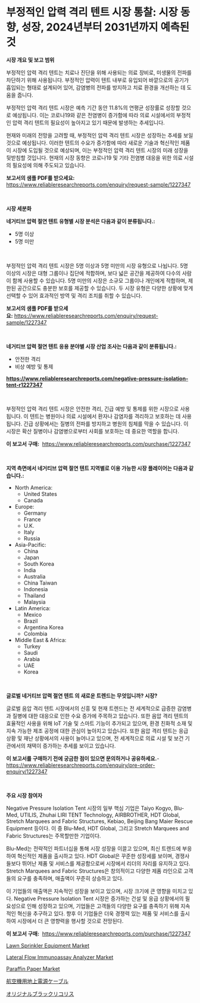 <p><h1>부정적인 압력 격리 텐트 시장 통찰: 시장 동향, 성장, 2024년부터 2031년까지 예측된 것</h1></p><p><strong>시장 개요 및 보고 범위</strong></p>
<p><p>부정적인 압력 격리 텐트는 치료나 진단을 위해 사용되는 의료 장비로, 미생물의 전파를 차단하기 위해 사용됩니다. 부정적인 압력이 텐트 내부로 유입되어 바깥으로의 공기가 흡입되는 형태로 설계되어 있어, 감염병의 전파를 방지하고 치료 환경을 개선하는 데 도움을 줍니다. </p><p>부정적인 압력 격리 텐트 시장은 예측 기간 동안 11.8%의 연평균 성장률로 성장할 것으로 예상됩니다. 이는 코로나19와 같은 전염병이 증가함에 따라 의료 시설에서의 부정적인 압력 격리 텐트의 필요성이 높아지고 있기 때문에 발생하는 추세입니다.</p><p>현재와 미래의 전망을 고려할 때, 부정적인 압력 격리 텐트 시장은 성장하는 추세를 보일 것으로 예상됩니다. 이러한 텐트의 수요가 증가함에 따라 새로운 기술과 혁신적인 제품이 시장에 도입될 것으로 예상되며, 이는 부정적인 압력 격리 텐트 시장의 미래 성장을 뒷받침할 것입니다. 현재의 시장 동향은 코로나19 및 기타 전염병 대응을 위한 의료 시설의 필요성에 의해 주도되고 있습니다.</p></p>
<p><strong>보고서의 샘플 PDF를 받으세요:</strong> <a href="https://www.reliableresearchreports.com/enquiry/request-sample/1227347">https://www.reliableresearchreports.com/enquiry/request-sample/1227347</a></p>
<p>&nbsp;</p>
<p><strong>시장 세분화</strong></p>
<p><strong>네거티브 압력 절연 텐트 유형별 시장 분석은 다음과 같이 분류됩니다.:</strong></p>
<p><ul><li>5명 이상</li><li>5명 미만</li></ul></p>
<p>&nbsp;</p>
<p><p>부정적인 압력 격리 텐트 시장은 5명 이상과 5명 미만의 시장 유형으로 나뉩니다. 5명 이상의 시장은 대형 그룹이나 집단에 적합하며, 보다 넓은 공간을 제공하여 다수의 사람이 함께 사용할 수 있습니다. 5명 미만의 시장은 소규모 그룹이나 개인에게 적합하며, 제한된 공간으로도 충분한 보호를 제공할 수 있습니다. 두 시장 유형은 다양한 상황에 맞게 선택할 수 있어 효과적인 방역 및 격리 조치를 취할 수 있습니다.</p></p>
<p><strong>보고서의 샘플 PDF를 받으세요:</strong>&nbsp;<a href="https://www.reliableresearchreports.com/enquiry/request-sample/1227347">https://www.reliableresearchreports.com/enquiry/request-sample/1227347</a></p>
<p>&nbsp;</p>
<p><strong> 네거티브 압력 절연 텐트 응용 분야별 시장 산업 조사는 다음과 같이 분류됩니다.:</strong></p>
<p><ul><li>안전한 격리</li><li>비상 예방 및 통제</li></ul></p>
<p><strong><a href="https://www.reliableresearchreports.com/negative-pressure-isolation-tent-r1227347">https://www.reliableresearchreports.com/negative-pressure-isolation-tent-r1227347</a></strong></p>
<p>&nbsp;</p>
<p><p>부정적인 압력 격리 텐트 시장은 안전한 격리, 긴급 예방 및 통제를 위한 시장으로 사용됩니다. 이 텐트는 병원이나 의료 시설에서 환자나 감염자를 격리하고 보호하는 데 사용됩니다. 긴급 상황에서는 질병의 전파를 방지하고 병원의 침체를 막을 수 있습니다. 이 시장은 확산 질병이나 감염병으로부터 사회를 보호하는 데 중요한 역할을 합니다.</p></p>
<p><strong>이 보고서 구매:</strong>&nbsp; <a href="https://www.reliableresearchreports.com/purchase/1227347">https://www.reliableresearchreports.com/purchase/1227347</a></p>
<p>&nbsp;</p>
<p><strong>지역 측면에서 네거티브 압력 절연 텐트 지역별로 이용 가능한 시장 플레이어는 다음과 같습니다.:</strong></p>
<p><ul>
    <li>
        North America:
        <ul>
            <li>United States</li>
            <li>Canada</li>
        </ul>
    </li>
    <li>
        Europe:
        <ul>
            <li>Germany</li>
            <li>France</li>
            <li>U.K.</li>
            <li>Italy</li>
            <li>Russia</li>
        </ul>
    </li>
    <li>
        Asia-Pacific:
        <ul>
            <li>China</li>
            <li>Japan</li>
            <li>South Korea</li>
            <li>India</li>
            <li>Australia</li>
            <li>China Taiwan</li>
            <li>Indonesia</li>
            <li>Thailand</li>
            <li>Malaysia</li>
        </ul>
    </li>
    <li>
        Latin America:
        <ul>
            <li>Mexico</li>
            <li>Brazil</li>
            <li>Argentina Korea</li>
            <li>Colombia</li>
        </ul>
    </li>
    <li>
        Middle East & Africa:
        <ul>
            <li>Turkey</li>
            <li>Saudi</li>
            <li>Arabia</li>
            <li>UAE</li>
            <li>Korea</li>
        </ul>
    </li>
    </ul></p>
<p>&nbsp;</p>
<p><strong>글로벌 네거티브 압력 절연 텐트 의 새로운 트렌드는 무엇입니까? 시장?</strong></p>
<p><p>글로벌 음압 격리 텐트 시장에서의 신흥 및 현재 트렌드는 전 세계적으로 급증한 감염병과 질병에 대한 대응으로 인한 수요 증가에 주목하고 있습니다. 또한 음압 격리 텐트의 효율적인 사용을 위해 IoT 기술 및 스마트 기능이 추가되고 있으며, 환경 친화적 소재 및 지속 가능한 제조 공정에 대한 관심이 높아지고 있습니다. 또한 음압 격리 텐트는 응급 상황 및 재난 상황에서의 사용이 늘어나고 있으며, 전 세계적으로 의료 시설 및 보건 기관에서의 채택이 증가하는 추세를 보이고 있습니다.</p></p>
<p><strong>이 보고서를 구매하기 전에 궁금한 점이 있으면 문의하거나 공유하세요.</strong>- <a href="https://www.reliableresearchreports.com/enquiry/pre-order-enquiry/1227347">https://www.reliableresearchreports.com/enquiry/pre-order-enquiry/1227347</a></p>
<p>&nbsp;</p>
<p><strong>주요 시장 참여자</strong></p>
<p><p>Negative Pressure Isolation Tent 시장의 일부 핵심 기업은 Taiyo Kogyo, Blu-Med, UTILIS, Zhuhai LIRI TENT Technology, AIRBROTHER, HDT Global, Stretch Marquees and Fabric Structures, Kebiao, Beijing Bang Maier Rescue Equipment 등이다. 이 중 Blu-Med, HDT Global, 그리고 Stretch Marquees and Fabric Structures는 주목할만한 기업이다.</p><p>Blu-Med는 전략적인 파트너십을 통해 시장 성장을 이끌고 있으며, 최신 트렌드에 부응하여 혁신적인 제품을 출시하고 있다. HDT Global은 꾸준한 성장세를 보이며, 경쟁사들보다 뛰어난 제품 및 서비스를 제공함으로써 시장에서 리더의 자리를 유지하고 있다. Stretch Marquees and Fabric Structures은 창의적이고 다양한 제품 라인으로 고객들의 요구를 충족하며, 매출액이 꾸준히 상승하고 있다.</p><p>이 기업들의 매출액은 지속적인 성장을 보이고 있으며, 시장 크기에 큰 영향을 미치고 있다. Negative Pressure Isolation Tent 시장은 증가하는 건설 및 응급 상황에서의 필요성으로 인해 성장하고 있으며, 기업들은 고객들의 다양한 요구를 충족하기 위해 지속적인 혁신을 추구하고 있다. 향후 이 기업들은 더욱 경쟁력 있는 제품 및 서비스를 출시하여 시장에서 더 큰 영향력을 행사할 것으로 전망된다.</p></p>
<p><strong>이 보고서 구매:</strong>&nbsp;&nbsp;<a href="https://www.reliableresearchreports.com/purchase/1227347">https://www.reliableresearchreports.com/purchase/1227347</a></p>
<p><p><a href="https://view.publitas.com/reportprime-1/lawn-sprinkler-equipment-market-size-market-outlook-and-market-forecast-2024-to-2031/">Lawn Sprinkler Equipment Market</a></p><p><a href="https://unruly-ladybug-44b.notion.site/Lateral-Flow-Immunoassay-Analyzer-Market-Size-Reveals-the-Best-Marketing-Channels-In-Global-Industry-03a66bc8bc204dfa903f0615eaa62b6d">Lateral Flow Immunoassay Analyzer Market</a></p><p><a href="https://issuu.com/reportprime-2/docs/paraffin-paper-market-size-2030.pptx">Paraffin Paper Market</a></p><p><a href="https://github.com/zjkmgcs938405/Market-Research-Report-List-1/blob/main/391974932628.md">航空機用地上電源ケーブル</a></p><p><a href="https://github.com/roulaayoub-saad/Market-Research-Report-List-1/blob/main/243985032625.md">オリジナルブラックリコリス</a></p></p>